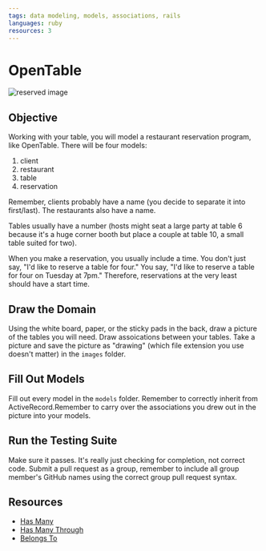 ```yaml
---
tags: data modeling, models, associations, rails
languages: ruby
resources: 3
---
```


# OpenTable

![reserved image](https://s3-us-west-2.amazonaws.com/web-dev-readme-photos/rails/restaurant.jpg)

## Objective

Working with your table, you will model a restaurant reservation program, like OpenTable. There will be four models:

1. client
2. restaurant
3. table
4. reservation

Remember, clients probably have a name (you decide to separate it into first/last). The restaurants also have a name.

Tables usually have a number (hosts might seat a large party at table 6 because it's a huge corner booth but place a couple at table 10, a small table suited for two).

When you make a reservation, you usually include a time. You don't just say, "I'd like to reserve a table for four." You say, "I'd like to reserve a table for four on Tuesday at 7pm." Therefore, reservations at the very least should have a start time.

## Draw the Domain

Using the white board, paper, or the sticky pads in the back, draw a picture of the tables you will need. Draw assoications between your tables. Take a picture and save the picture as "drawing" (which file extension you use doesn't matter) in the `images` folder.

## Fill Out Models

Fill out every model in the `models` folder. Remember to correctly inherit from ActiveRecord.Remember to carry over the associations you drew out in the picture into your models.

## Run the Testing Suite

Make sure it passes. It's really just checking for completion, not correct code. Submit a pull request as a group, remember to include all group member's GitHub names using the correct group pull request syntax.

## Resources

* [Has Many](http://guides.rubyonrails.org/association_basics.html#the-has-many-association)
* [Has Many Through](http://guides.rubyonrails.org/association_basics.html#the-has-many-through-association)
* [Belongs To](http://guides.rubyonrails.org/association_basics.html#the-belongs-to-association)


